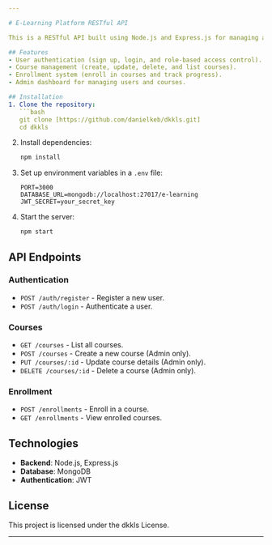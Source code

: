 ```yaml
---

# E-Learning Platform RESTful API  

This is a RESTful API built using Node.js and Express.js for managing an e-learning platform. The platform supports user registration, course management, and enrollment functionalities.  

## Features  
- User authentication (sign up, login, and role-based access control).  
- Course management (create, update, delete, and list courses).  
- Enrollment system (enroll in courses and track progress).  
- Admin dashboard for managing users and courses.  

## Installation  
1. Clone the repository:  
   ```bash  
   git clone [https://github.com/danielkeb/dkkls.git]
   cd dkkls 
   ```  
2. Install dependencies:  
   ```bash  
   npm install  
   ```  
3. Set up environment variables in a `.env` file:  
   ```plaintext  
   PORT=3000  
   DATABASE_URL=mongodb://localhost:27017/e-learning  
   JWT_SECRET=your_secret_key  
   ```  
4. Start the server:  
   ```bash  
   npm start  
   ```  

## API Endpoints  
### Authentication  
- `POST /auth/register` - Register a new user.  
- `POST /auth/login` - Authenticate a user.  

### Courses  
- `GET /courses` - List all courses.  
- `POST /courses` - Create a new course (Admin only).  
- `PUT /courses/:id` - Update course details (Admin only).  
- `DELETE /courses/:id` - Delete a course (Admin only).  

### Enrollment  
- `POST /enrollments` - Enroll in a course.  
- `GET /enrollments` - View enrolled courses.  

## Technologies  
- **Backend**: Node.js, Express.js  
- **Database**: MongoDB  
- **Authentication**: JWT  

## License  
This project is licensed under the dkkls License.  

---  
```

